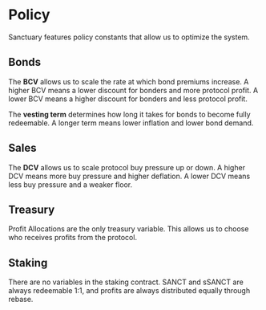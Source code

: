 # Policy

Sanctuary features policy constants that allow us to optimize the system.

## Bonds

The **BCV** allows us to scale the rate at which bond premiums increase. A higher BCV means a lower discount for bonders and more protocol profit. A lower BCV means a higher discount for bonders and less protocol profit.

The **vesting term** determines how long it takes for bonds to become fully redeemable. A longer term means lower inflation and lower bond demand.

## Sales

The **DCV** allows us to scale protocol buy pressure up or down. A higher DCV means more buy pressure and higher deflation. A lower DCV means less buy pressure and a weaker floor.

## Treasury

Profit Allocations are the only treasury variable. This allows us to choose who receives profits from the protocol.

## Staking

There are no variables in the staking contract. SANCT and sSANCT are always redeemable 1:1, and profits are always distributed equally through rebase.

